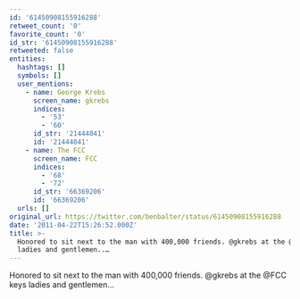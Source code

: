 ```yaml
---
id: '61450908155916288'
retweet_count: '0'
favorite_count: '0'
id_str: '61450908155916288'
retweeted: false
entities:
  hashtags: []
  symbols: []
  user_mentions:
    - name: George Krebs
      screen_name: gkrebs
      indices:
        - '53'
        - '60'
      id_str: '21444041'
      id: '21444041'
    - name: The FCC
      screen_name: FCC
      indices:
        - '68'
        - '72'
      id_str: '66369206'
      id: '66369206'
  urls: []
original_url: https://twitter.com/benbalter/status/61450908155916288
date: '2011-04-22T15:26:52.000Z'
title: >-
  Honored to sit next to the man with 400,000 friends. @gkrebs at the @FCC keys
  ladies and gentlemen..…
---
```


Honored to sit next to the man with 400,000 friends. @gkrebs at the @FCC keys ladies and gentlemen...